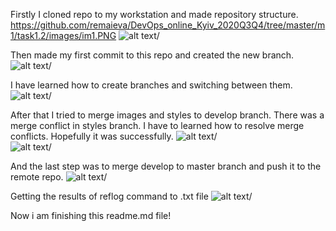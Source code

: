 Firstly I cloned repo to my workstation and made repository structure.
https://github.com/remaieva/DevOps_online_Kyiv_2020Q3Q4/tree/master/m1/task1.2/images/im1.PNG
![alt text](/m2/task2.2/images/im1.PNG)/ <br />

Then made my first commit to this repo and created the new branch.
![alt text](/m2/task2.2/images/im2.PNG)/ <br />

I have learned how to create branches and switching between them.
![alt text](/m2/task2.2/images/im3.PNG)/ <br />

After that I tried to merge images and styles to develop branch.
There was a merge conflict in styles branch. I have to learned how to resolve merge conflicts.
Hopefully it was successfully.
![alt text](/m2/task2.2/images/im4.PNG)/ <br />
![alt text](/m2/task2.2/images/im5.PNG)/ <br />

And the last step was to merge develop to master branch and push it to the remote repo.
![alt text](/m2/task2.2/images/im6.PNG)/ <br />

Getting the results of reflog command to .txt file
![alt text](/m2/task2.2/images/im7.PNG)/ <br />

Now i am finishing this readme.md file!
